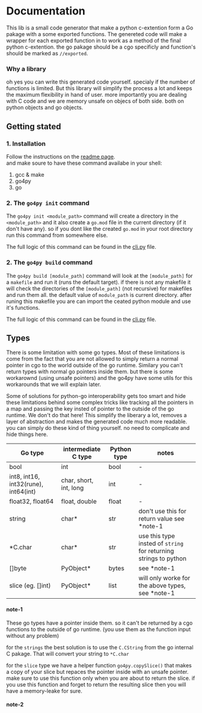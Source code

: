 
# Documentation
This lib is a small code generator that make a python c-extention form a Go pakage with a some exported functions. The genereted code will make a wrapper for each exported function in to work as a method of the final python c-extention. the go pakage should be a cgo specificly and function's should be marked as `//exported`.

### Why a library
oh yes you can write this generated code yourself. specialy if the number of functions is limited. 
But this library will simplify the process a lot and keeps the maximum flexibility in hand of user.
more importantly you are dealing with C code and we are memory unsafe on objecs of both side. both on python objects and go objects.

## Getting stated 

### 1. Installation
 Follow the instructions on the [readme page](/README.md).  
 and make soure to have these command availabe in your shell:
 1. gcc & make
 2. go4py
 3. go
### 2. The `go4py init` command
The `go4py init <module_path>` command will create a directory in the `<module_path>` and it also create a `go.mod` file in the current directory (if it don't have any).
so if you dont like the created `go.mod` in your root directory run this command from somewhere else.

The full logic of this command can be found in the [cli.py](/go4py/cli.py#l40) file.

### 2. The `go4py build` command
The `go4py build [module_path]` command will look at the `[module_path]` for a `makefile` and run it (runs the default target). if there is not any makefile it will check the directories of the `[module_path]` (not recursive) for makefiles and run them all. the default value of `module_path` is current directory.
after runing this makefile you are can import the ceated python module and use it's functions.

The full logic of this command can be found in the [cli.py](/go4py/cli.py) file.

## Types
There is some limitation with some go types. Most of these limitations is come from the fact that you are not allowed to simply return a normal pointer in cgo to the world outside of the go runtime. Similary you can't return types with normal go pointers inside them. but there is some workarownd (using unsafe pointers) and the go4py have some utils for this workarounds that we will explain later. 

Some of solutions for python-go interoperability gets too smart and hide these limitations behind some complex tricks like tracking all the pointers in a map and passing the key insted of pointer to the outside of the go runtime. 
We don't do that here! This simplify the liberary a lot, removes a layer of abstraction and makes the generated code much more readable. 
you can simply do these kind of thing yourself. no need to complicate and hide things here.

| Go type  | intermediate C type | Python type | notes|
|----------|-------------|-------------|---------|
| bool     | int         | bool        |-|
| int8, int16, int32(rune), int64(int) | char, short, int, long| int|-|
| float32, float64 | float, double | float|-|
| string | char* | str | don't use this for return value see *note-1 |
| *C.char | char* | str | use this type insted of `string` for returning strings to python|
| []byte | PyObject* | bytes | see *note-1   |
| slice (eg. []int)  |  PyObject* | list |will only worke for the above types, see *note-1 |
#### **note-1** 
These go types have a pointer inside them. so it can't be returned by a cgo functions to the outside of go runtime. (you use them as the function input without any problem)

for the `strings` the best solution is to use the `C.CString` from the go internal C pakage. That will convert your string to `*C.char`

for the `slice` type we have a helper function `go4py.copySlice()` that makes a copy of your slice but repaces the pointer inside with an unsafe pointer. make sure to use this function only when you are about to return the slice. if you use this function and forget to return the resulting slice then you will have a memory-leake for sure.

#### **note-2** 
